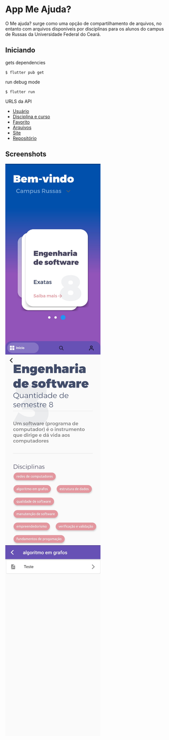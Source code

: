 # App Me Ajuda?

O Me ajuda? surge como uma opção de compartilhamento de arquivos, no entanto com arquivos disponíveis por disciplinas para os alunos do campus de Russas da Universidade Federal do Ceará.

## Iniciando

gets dependencies
```
$ flutter pub get
```

run debug mode
```
$ flutter run
```

URLS da API
- [Usuário](https://passei-usuario.herokuapp.com/swagger-ui.html#/)
- [Disciplina e curso](https://passei-disciplina.herokuapp.com/swagger-ui.html#)
- [Favorito](https://passei-favorito.herokuapp.com/swagger-ui.html#)
- [Arquivos](https://passei-file.herokuapp.com/swagger-ui.html#/documento45controller)
- [Site](https://meajuda.herokuapp.com/)
- [Repositório](https://github.com/marlo2222/meAjuda)

## Screenshots

<row>
  <column><img align="left" width="300" height="600" src="https://github.com/herverson/meajuda/blob/master/Screenshots/1.jpg"></column>
  <column><img align="left" width="300" height="600" src="https://github.com/herverson/meajuda/blob/master/Screenshots/2.jpg"></column>
  <column><img align="left" width="300" height="600" src="https://github.com/herverson/meajuda/blob/master/Screenshots/3.jpg"></column>
</row>
